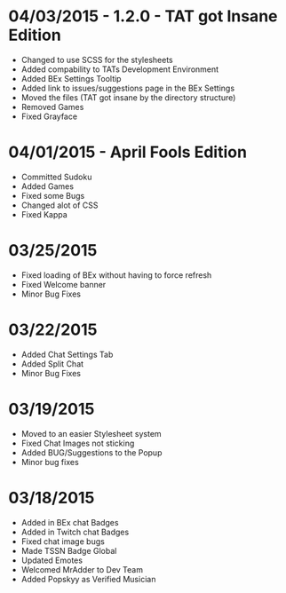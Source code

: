 # 04/03/2015 - 1.2.0 - TAT got Insane Edition
* Changed to use SCSS for the stylesheets
* Added compability to TATs Development Environment
* Added BEx Settings Tooltip
* Added link to issues/suggestions page in the BEx Settings
* Moved the files (TAT got insane by the directory structure)
* Removed Games
* Fixed Grayface

# 04/01/2015 - April Fools Edition
* Committed Sudoku
* Added Games
* Fixed some Bugs
* Changed alot of CSS
* Fixed Kappa

# 03/25/2015
* Fixed loading of BEx without having to force refresh
* Fixed Welcome banner
* Minor Bug Fixes

# 03/22/2015
* Added Chat Settings Tab
* Added Split Chat
* Minor Bug Fixes

# 03/19/2015
* Moved to an easier Stylesheet system
* Fixed Chat Images not sticking
* Added BUG/Suggestions to the Popup
* Minor bug fixes

# 03/18/2015
* Added in BEx chat Badges
* Added in Twitch chat Badges
* Fixed chat image bugs
* Made TSSN Badge Global
* Updated Emotes
* Welcomed MrAdder to Dev Team
* Added Popskyy as Verified Musician
